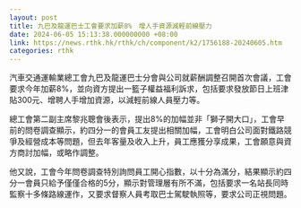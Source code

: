 ```yaml
---
layout: post
title: 九巴及龍運巴士工會要求加薪8%　增人手資源減輕前線壓力
date: 2024-06-05 15:13:38.000000000 +08:00
link: https://news.rthk.hk/rthk/ch/component/k2/1756188-20240605.htm
categories: rthk
---
```


汽車交通運輸業總工會九巴及龍運巴士分會與公司就薪酬調整召開首次會議，工會要求今年加薪8%，並向資方提出一籃子權益福利訴求，包括要求發放節日上班津貼300元、增聘人手增加資源，以減輕前線人員壓力等。

總工會第二副主席黎兆聰會後表示，提出8%的加幅並非「獅子開大口」，工會早前的問卷調查顯示，約四分一的會員工友提出相關加幅，工會明白公司面對鐵路競爭及經營成本等問題，但去年客量及收入上升，員工應獲分享成果，工會願意與資方商討加幅，或略作調整。

他又說，工會今年問卷調查特別詢問員工開心指數，以十分為滿分，結果顯示約四分一會員只給予僅僅合格的5分，顯示對管理層有所不滿，包括要求一名站長同時監察十多條路線運作，又要求督察人員考取巴士駕駛執照等，要求公司正視問題。
